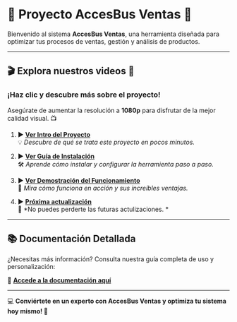 # 🌟 **Proyecto AccesBus Ventas** 🌟  

Bienvenido al sistema **AccesBus Ventas**, una herramienta diseñada para optimizar tus procesos de ventas, gestión y análisis de productos.  

---

## 🎬 **Explora nuestros videos** 🎥  

### ¡Haz clic y descubre más sobre el proyecto!  
Asegúrate de aumentar la resolución a **1080p** para disfrutar de la mejor calidad visual. 📺  

1. ▶️ [**Ver Intro del Proyecto**](https://youtu.be/Zau5OU6i5pI?si=_f5YwQSQ94wVJlls)  
   💡 *Descubre de qué se trata este proyecto en pocos minutos.*  

2. ▶️ [**Ver Guía de Instalación**](https://youtu.be/836E_KaoVbo?si=MXXEKeGmdkE11mjp)  
   🛠️ *Aprende cómo instalar y configurar la herramienta paso a paso.*  

3. ▶️ [**Ver Demostración del Funcionamiento**](https://youtu.be/FAcT3N4oUaM?si=q43kh3plClFY5A4p)  
   🎯 *Mira cómo funciona en acción y sus increíbles ventajas.*  

4. ▶️ [**Próxima actualización**]()  
   🎯 *No puedes perderte las futuras actulizaciones. *  

---

## 📚 **Documentación Detallada**  
¿Necesitas más información? Consulta nuestra guía completa de uso y personalización:  

📖 [**Accede a la documentación aquí**](https://github.com/arielmontecinos/ProyectoAccesBusVentas/blob/header/Recursos/Documentaci%C3%B3n.md)  

---

💻 **Conviértete en un experto con AccesBus Ventas y optimiza tu sistema hoy mismo! 🚀**
